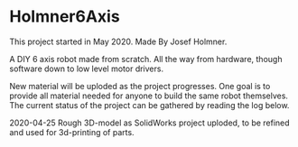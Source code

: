 # Holmner6Axis

This project started in May 2020. Made By Josef Holmner.

A DIY 6 axis robot made from scratch. All the way from hardware, though software down to low level motor drivers.

New material will be uploded as the project progresses. One goal is to provide all material needed for anyone to build the same robot themselves. The current status of the project can be gathered by reading the log below.


2020-04-25 Rough 3D-model as SolidWorks project uploded, to be refined and used for 3d-printing of parts.
